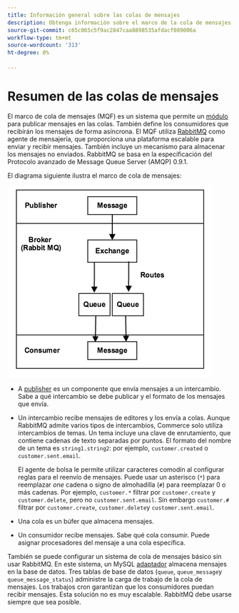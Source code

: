 ```yaml
---
title: Información general sobre las colas de mensajes
description: Obtenga información sobre el marco de la cola de mensajes y cómo funciona con la aplicación Adobe Commerce y Magento Open Source.
source-git-commit: c65c065c5f9ac2847caa8898535afdacf089006a
workflow-type: tm+mt
source-wordcount: '313'
ht-degree: 0%

---
```



# Resumen de las colas de mensajes

El marco de cola de mensajes (MQF) es un sistema que permite un [módulo](https://glossary.magento.com/module) para publicar mensajes en las colas. También define los consumidores que recibirán los mensajes de forma asíncrona. El MQF utiliza [RabbitMQ](https://www.rabbitmq.com) como agente de mensajería, que proporciona una plataforma escalable para enviar y recibir mensajes. También incluye un mecanismo para almacenar los mensajes no enviados. RabbitMQ se basa en la especificación del Protocolo avanzado de Message Queue Server (AMQP) 0.9.1.

El diagrama siguiente ilustra el marco de cola de mensajes:

![Marco de cola de mensajes](../../assets/configuration/mq-framework.png)

- A [publisher](https://glossary.magento.com/publisher-subscriber-pattern) es un componente que envía mensajes a un intercambio. Sabe a qué intercambio se debe publicar y el formato de los mensajes que envía.

- Un intercambio recibe mensajes de editores y los envía a colas. Aunque RabbitMQ admite varios tipos de intercambios, Commerce solo utiliza intercambios de temas. Un tema incluye una clave de enrutamiento, que contiene cadenas de texto separadas por puntos. El formato del nombre de un tema es `string1.string2`: por ejemplo, `customer.created` o `customer.sent.email`.

   El agente de bolsa le permite utilizar caracteres comodín al configurar reglas para el reenvío de mensajes. Puede usar un asterisco (`*`) para reemplazar _one_ cadena o signo de almohadilla (`#`) para reemplazar 0 o más cadenas. Por ejemplo, `customer.*` filtrar por `customer.create` y `customer.delete`, pero no `customer.sent.email`. Sin embargo `customer.#` filtrar por `customer.create`,  `customer.delete`y `customer.sent.email`.

- Una cola es un búfer que almacena mensajes.

- Un consumidor recibe mensajes. Sabe qué cola consumir. Puede asignar procesadores del mensaje a una cola específica.

También se puede configurar un sistema de cola de mensajes básico sin usar RabbitMQ. En este sistema, un MySQL [adaptador](https://glossary.magento.com/adapter) almacena mensajes en la base de datos. Tres tablas de base de datos (`queue`, `queue_message`y `queue_message_status`) administre la carga de trabajo de la cola de mensajes. Los trabajos cron garantizan que los consumidores puedan recibir mensajes. Esta solución no es muy escalable. RabbitMQ debe usarse siempre que sea posible.
